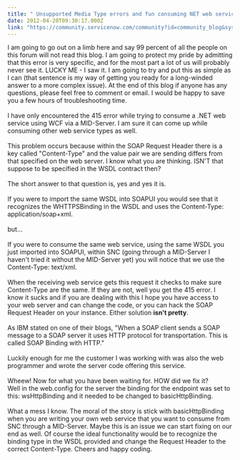 ```yaml
---
title: " Unsupported Media Type errors and fun consuming NET web services within Service Now"
date: 2012-04-20T09:30:17.000Z
link: "https://community.servicenow.com/community?id=community_blog&sys_id=c35c2aa1dbd0dbc01dcaf3231f961963"
---
```

<p>I am going to go out on a limb here and say 99 percent of all the people on this forum will not read this blog. I am going to protect my pride by admitting that this error is very specific, and for the most part a lot of us will probably never see it. LUCKY ME - I saw it. I am going to try and put this as simple as I can (that sentence is my way of getting you ready for a long-winded answer to a more complex issue). At the end of this blog if anyone has any questions, please feel free to comment or email. I would be happy to save you a few hours of troubleshooting time. <br /><br />I have only encountered the 415 error while trying to consume a .NET web service using WCF via a MID-Server. I am sure it can come up while consuming other web service types as well. <br /><br />This problem occurs because within the SOAP Request Header there is a key called "Content-Type" and the value pair we are sending differs from that specified on the web server. I know what you are thinking. ISN'T that suppose to be specified in the WSDL contract then? <br /><br />The short answer to that question is, yes and yes it is. <br /><br />If you were to import the same WSDL into SOAPUI you would see that it recognizes the WHTTPSBinding in the WSDL and uses the Content-Type: application/soap+xml.<br /><br />but...<br /><br />If you were to consume the same web service, using the same WSDL you just imported into SOAPUI, within SNC (going through a MID-Server I haven't tried it without the MID-Server yet) you will notice that we use the Content-Type: text/xml.<br /><br />When the receiving web service gets this request it checks to make sure Content-Type are the same. If they are not, well you get the 415 error. I know it sucks and if you are dealing with this I hope you have access to your web server and can change the code, or you can hack the SOAP Request Header on your instance. Either solution <b>isn't pretty</b>.<br /><br />As IBM stated on one of their blogs, "When a SOAP client sends a SOAP message to a SOAP server it uses HTTP protocol for transportation. This is called SOAP Binding with HTTP."<br /><br />Luckily enough for me the customer I was working with was also the web programmer and wrote the server code offering this service. <br /><br />Wheew! Now for what you have been waiting for. HOW did we fix it? <br />Well in the web.config for the server the binding for the endpoint was set to this: wsHttpBinding and it needed to be changed to basicHttpBinding. <br /><br />What a mess I know. The moral of the story is stick with basicHttpBinding when you are writing your own web service that you want to consume from SNC through a MID-Server. Maybe this is an issue we can start fixing on our end as well. Of course the ideal functionality would be to recognize the binding type in the WSDL provided and change the Request Header to the correct Content-Type. Cheers and happy coding.</p>